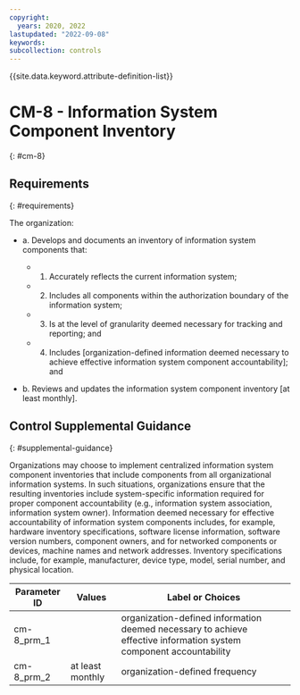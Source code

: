 ```yaml
---
copyright:
  years: 2020, 2022
lastupdated: "2022-09-08"
keywords: 
subcollection: controls
---
```


{{site.data.keyword.attribute-definition-list}}

# CM-8 - Information System Component Inventory
{: #cm-8}

## Requirements
{: #requirements}

The organization:

- a. Develops and documents an inventory of information system components that:

  - 1. Accurately reflects the current information system;
  - 2. Includes all components within the authorization boundary of the information system;
  - 3. Is at the level of granularity deemed necessary for tracking and reporting; and
  - 4. Includes [organization-defined information deemed necessary to achieve effective information system component accountability]; and

- b. Reviews and updates the information system component inventory [at least monthly].

## Control Supplemental Guidance
{: #supplemental-guidance}

Organizations may choose to implement centralized information system component inventories that include components from all organizational information systems. In such situations, organizations ensure that the resulting inventories include system-specific information required for proper component accountability (e.g., information system association, information system owner). Information deemed necessary for effective accountability of information system components includes, for example, hardware inventory specifications, software license information, software version numbers, component owners, and for networked components or devices, machine names and network addresses. Inventory specifications include, for example, manufacturer, device type, model, serial number, and physical location.

| Parameter ID | Values | Label or Choices |
|---|---|---|
| cm-8_prm_1 |  | organization-defined information deemed necessary to achieve effective information system component accountability |
| cm-8_prm_2 | at least monthly | organization-defined frequency |


